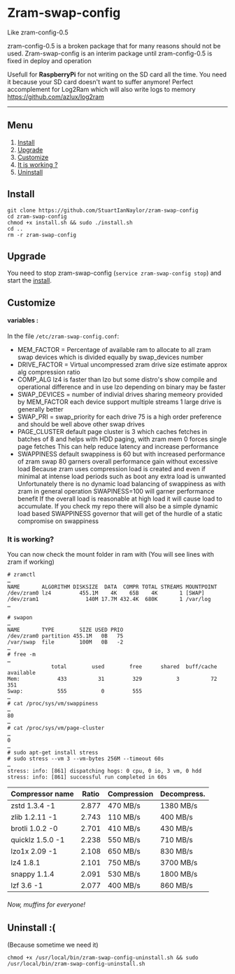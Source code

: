 # Zram-swap-config
Like zram-config-0.5

zram-config-0.5 is a broken package that for many reasons should not be used.
Zram-swap-config is an interim package until zram-config-0.5 is fixed in deploy and operation

Usefull for **RaspberryPi** for not writing on the SD card all the time. You need it because your SD card doesn't want to suffer anymore!
Perfect accomplement for Log2Ram which will also write logs to memory https://github.com/azlux/log2ram

_____
## Menu
1. [Install](#install)
2. [Upgrade](#upgrade)
3. [Customize](#customize)
4. [It is working ?](#it-is-working)
5. [Uninstall](#uninstall-)

## Install

    git clone https://github.com/StuartIanNaylor/zram-swap-config
    cd zram-swap-config
    chmod +x install.sh && sudo ./install.sh
    cd ..
    rm -r zram-swap-config

## Upgrade

You need to stop zram-swap-config (`service zram-swap-config stop`) and start the [install](#install).

## Customize
#### variables :
In the file `/etc/zram-swap-config.conf`:

- MEM_FACTOR = Percentage of available ram to allocate to all zram swap devices which is divided equally by swap_devices number
- DRIVE_FACTOR = Virtual uncompressed zram drive size estimate approx alg compression ratio 
- COMP_ALG lz4 is faster than lzo but some distro's show compile and operational difference and in use lzo depending on binary may be faster
- SWAP_DEVICES = number of indivial drives sharing memeory provided by MEM_FACTOR each device support multiple streams 1 large drive is generally better
- SWAP_PRI = swap_priority for each drive 75 is a high order preference and should be well above other swap drives
- PAGE_CLUSTER default page cluster is 3 which caches fetches in batches of 8 and helps with HDD paging, with zram mem 0 forces single page fetches
This can help reduce latency and increase performance
- SWAPPINESS default swappiness is 60 but with increased performance of zram swap 80 garners overall performance gain without excessive load
Because zram uses compression load is created and even if minimal at intense load periods such as boot any extra load is unwanted
Unfortunately there is no dynamic load balancing of swappiness as with zram in general operation SWAPINESS=100 will garner performance benefit
If the overall load is reasonable at high load it will cause load to accumulate. 
If you check my repo there will also be a simple dynamic load based SWAPPINESS governor that will get of the hurdle of a static compromise on swappiness


### It is working?
You can now check the mount folder in ram with (You will see lines with zram if working)
```
# zramctl
…
NAME       ALGORITHM DISKSIZE  DATA  COMPR TOTAL STREAMS MOUNTPOINT
/dev/zram0 lz4         455.1M    4K    65B    4K       1 [SWAP]
/dev/zram1               140M 17.7M 432.4K  680K       1 /var/log
…

# swapon
…
NAME       TYPE        SIZE USED PRIO
/dev/zram0 partition 455.1M   0B   75
/var/swap  file        100M   0B   -2
…
# free -m
…
              total        used        free      shared  buff/cache   available
Mem:            433          31         329           3          72         351
Swap:           555           0         555
…
# cat /proc/sys/vm/swappiness
…
80
…
# cat /proc/sys/vm/page-cluster
…
0
…
# sudo apt-get install stress
# sudo stress --vm 3 --vm-bytes 256M --timeout 60s
…
stress: info: [861] dispatching hogs: 0 cpu, 0 io, 3 vm, 0 hdd
stress: info: [861] successful run completed in 60s
```


| Compressor name	     | Ratio	| Compression | Decompress. |
|------------------------|----------|-------------|-------------|
|zstd 1.3.4 -1	         | 2.877	| 470 MB/s	  | 1380 MB/s   |
|zlib 1.2.11 -1	         | 2.743    | 110 MB/s    | 400 MB/s    |
|brotli 1.0.2 -0	     | 2.701	| 410 MB/s	  | 430 MB/s    |
|quicklz 1.5.0 -1	     | 2.238	| 550 MB/s	  | 710 MB/s    |
|lzo1x 2.09 -1	         | 2.108	| 650 MB/s	  | 830 MB/s    |
|lz4 1.8.1	             | 2.101    | 750 MB/s    | 3700 MB/s   |
|snappy 1.1.4	         | 2.091	| 530 MB/s	  | 1800 MB/s   |
|lzf 3.6 -1	             | 2.077	| 400 MB/s	  | 860 MB/s    |

###### Now, muffins for everyone!


## Uninstall :(
(Because sometime we need it)
```
chmod +x /usr/local/bin/zram-swap-config-uninstall.sh && sudo /usr/local/bin/zram-swap-config-uninstall.sh
```
